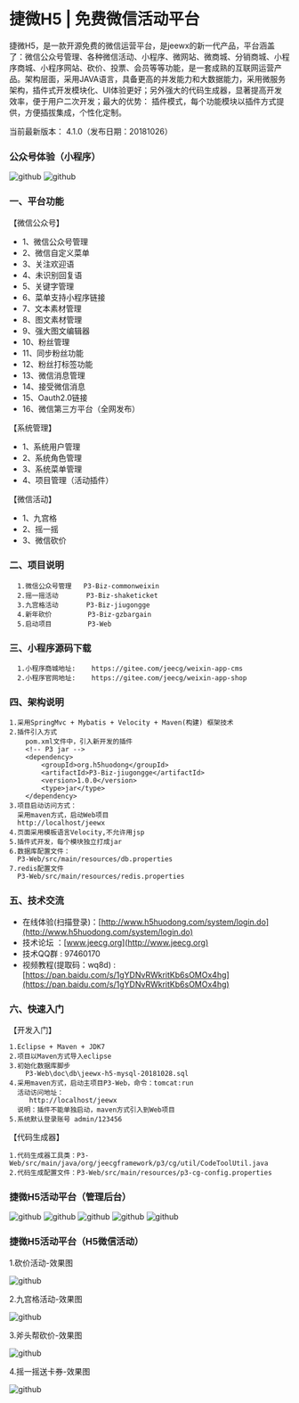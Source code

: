 捷微H5 | 免费微信活动平台
==========
捷微H5，是一款开源免费的微信运营平台，是jeewx的新一代产品，平台涵盖了：微信公众号管理、各种微信活动、小程序、微网站、微商城、分销商城、小程序商城、小程序网站、砍价、投票、会员等等功能，是一套成熟的互联网运营产品。架构层面，采用JAVA语言，具备更高的并发能力和大数据能力，采用微服务架构，插件式开发模块化、UI体验更好；另外强大的代码生成器，显著提高开发效率，便于用户二次开发；最大的优势： 插件模式，每个功能模块以插件方式提供，方便插拔集成，个性化定制。

当前最新版本： 4.1.0（发布日期：20181026）

### 公众号体验（小程序）

![github](http://www.jeecg.org/data/attachment/forum/201601/25/180314mjvputsot6hhtvoa.jpg "jeewx521")
![github](https://static.oschina.net/uploads/img/201810/15180859_25Ok.jpg "jeewx521")
	  
	  
### 一、平台功能

【微信公众号】
*   1、微信公众号管理
*   2、微信自定义菜单
*   3、关注欢迎语
*   4、未识别回复语
*   5、关键字管理
*   6、菜单支持小程序链接
*   7、文本素材管理
*   8、图文素材管理
*   9、强大图文编辑器
*   10、粉丝管理
*   11、同步粉丝功能
*   12、粉丝打标签功能
*   13、微信消息管理
*   14、接受微信消息
*   15、Oauth2.0链接
*   16、微信第三方平台（全网发布）

【系统管理】
*   1、系统用户管理
*   2、系统角色管理
*   3、系统菜单管理
*   4、项目管理（活动插件）
	
【微信活动】
*   1、九宫格
*   2、摇一摇
*   3、微信砍价



### 二、项目说明
	  1.微信公众号管理   P3-Biz-commonweixin
	  2.摇一摇活动       P3-Biz-shaketicket
	  3.九宫格活动       P3-Biz-jiugongge
	  4.新年砍价         P3-Biz-gzbargain
	  5.启动项目         P3-Web
	  
	  
### 三、小程序源码下载
	  1.小程序商城地址:    https://gitee.com/jeecg/weixin-app-cms
	  2.小程序官网地址:    https://gitee.com/jeecg/weixin-app-shop

	  	  
	  
### 四、架构说明

    1.采用SpringMvc + Mybatis + Velocity + Maven(构建) 框架技术
    2.插件引入方式
        pom.xml文件中，引入新开发的插件
        <!-- P3 jar -->
 	    <dependency>
			<groupId>org.h5huodong</groupId>
			<artifactId>P3-Biz-jiugongge</artifactId>
			<version>1.0.0</version>
			<type>jar</type>
		</dependency>
	3.项目启动访问方式：
	  采用maven方式，启动Web项目
      http://localhost/jeewx
    4.页面采用模板语言Velocity,不允许用jsp
    5.插件式开发，每个模块独立打成jar
	6.数据库配置文件：
	  P3-Web/src/main/resources/db.properties
	7.redis配置文件
	  P3-Web/src/main/resources/redis.properties
	 

  
### 五、技术交流

* 在线体验(扫描登录)：[http://www.h5huodong.com/system/login.do](http://www.h5huodong.com/system/login.do)
* 技术论坛 ：[www.jeecg.org](http://www.jeecg.org)
* 技术QQ群 : 97460170
* 视频教程(提取码：wq8d) : [https://pan.baidu.com/s/1gYDNvRWkritKb6sOMOx4hg](https://pan.baidu.com/s/1gYDNvRWkritKb6sOMOx4hg)
	




### 六、快速入门

【开发入门】

	1.Eclipse + Maven + JDK7
    2.项目以Maven方式导入eclipse
	3.初始化数据库脚步
	    P3-Web\doc\db\jeewx-h5-mysql-20181028.sql
	4.采用maven方式，启动主项目P3-Web，命令：tomcat:run
      活动访问地址：
	     http://localhost/jeewx
	  说明：插件不能单独启动，maven方式引入到Web项目
	5.系统默认登录账号 admin/123456
	  
	
【代码生成器】

	1.代码生成器工具类：P3-Web/src/main/java/org/jeecgframework/p3/cg/util/CodeToolUtil.java
	2.代码生成配置文件：P3-Web/src/main/resources/p3-cg-config.properties




### 捷微H5活动平台（管理后台）
![github](https://static.oschina.net/uploads/img/201808/13105211_M0FW.png "jeecg")
![github](https://static.oschina.net/uploads/img/201808/13105211_AVY4.png "jeecg")
![github](https://static.oschina.net/uploads/img/201808/11172049_s7hH.png "jeecg")
![github](https://static.oschina.net/uploads/img/201808/11153109_73Aj.png "jeecg")
![github](https://static.oschina.net/uploads/img/201808/11221430_KZ1b.png "jeecg")

### 捷微H5活动平台（H5微信活动）
1.砍价活动-效果图

![github](http://www.jeecg.org/data/attachment/forum/201601/25/180710anjfgtn677nojgg0.png "jeecg")

2.九宫格活动-效果图

![github](https://static.oschina.net/uploads/img/201808/13105211_lMFh.jpg "jeecg")

3.斧头帮砍价-效果图

![github](http://www.jeecg.org/data/attachment/forum/201601/25/180500iwpg1agqm778wggp.png "jeecg")

4.摇一摇送卡券-效果图

![github](https://static.oschina.net/uploads/img/201808/11195358_bi9e.png "jeecg")